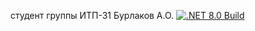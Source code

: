 студент группы ИТП-31 Бурлаков А.О.
[![.NET 8.0 Build](https://github.com/Andrew3574/3Course/actions/workflows/dotnet-desktop.yml/badge.svg?branch=master)](https://github.com/Andrew3574/3Course/actions/workflows/dotnet-desktop.yml)
